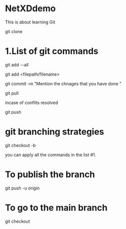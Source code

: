 # NetXDdemo
This is about learning Git

git clone <repository>

# 1.List of git commands

git add --all

git add <filepath/filename>

git commit -m "Mention the chnages that you have done "

git pull

incase of conflits resolved

git push

# git branching strategies

git checkout -b <branch name>

you can apply all the commands in the list #1.

# To publish the branch

git push -u origin <branch name>

# To go to the main branch

git checkout <branchname>

